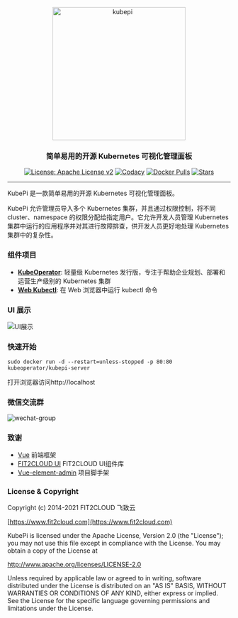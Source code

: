<p align="center"><a href="https://kubeoperator.io"><img src="https://kubeoperator.oss-cn-beijing.aliyuncs.com/kubepi/img/logo-red.png" alt="kubepi" width="300" /></a></p>
<h3 align="center">简单易用的开源 Kubernetes 可视化管理面板</h3>
<p align="center">
  <a href="http://www.apache.org/licenses/LICENSE-2.0"><img src="https://img.shields.io/github/license/kubeoperator/kubepi?color=%231890FF&style=flat-square" alt="License: Apache License v2"></a>
  <a href="https://app.codacy.com/gh/kubeoperator/kubepi?utm_source=github.com&utm_medium=referral&utm_content=kubeoperator/kubepi&utm_campaign=Badge_Grade_Dashboard"><img src="https://app.codacy.com/project/badge/Grade/da67574fd82b473992781d1386b937ef" alt="Codacy"></a>
  <a href="https://hub.docker.com/r/kubeoperator/kubepi-server"><img src="https://img.shields.io/docker/pulls/kubeoperator/kubepi-server" alt="Docker Pulls"></a>
  <a href="https://github.com/KubeOperator/KubePi"><img src="https://img.shields.io/github/stars/KubeOperator/KubePi" alt="Stars"></a>
</p>
<hr />

KubePi 是一款简单易用的开源 Kubernetes 可视化管理面板。

KubePi 允许管理员导入多个 Kubernetes 集群，并且通过权限控制，将不同 cluster、namespace 的权限分配给指定用户。它允许开发人员管理 Kubernetes 集群中运行的应用程序并对其进行故障排查，供开发人员更好地处理 Kubernetes 集群中的复杂性。

### 组件项目

- **[KubeOperator](https://github.com/KubeOperator/KubeOperator)**: 轻量级 Kubernetes 发行版，专注于帮助企业规划、部署和运营生产级别的 Kubernetes 集群
- **[Web Kubectl](https://github.com/KubeOperator/webkubectl)**: 在 Web 浏览器中运行 kubectl 命令

### UI 展示

![UI展示](https://kubeoperator.oss-cn-beijing.aliyuncs.com/kubepi/img/kubepi-demo.gif)

### 快速开始

    sudo docker run -d --restart=unless-stopped -p 80:80 kubeoperator/kubepi-server

打开浏览器访问http://localhost

### 微信交流群

![wechat-group](https://kubeoperator.io/docs/img/wechat-group.png)

### 致谢

- [Vue](https://cn.vuejs.org) 前端框架
- [FIT2CLOUD UI](https://github.com/fit2cloud-ui/fit2cloud-ui/) FIT2CLOUD UI组件库
- [Vue-element-admin](https://github.com/PanJiaChen/vue-element-admin) 项目脚手架

### License & Copyright

Copyright (c) 2014-2021 FIT2CLOUD 飞致云

[https://www.fit2cloud.com](https://www.fit2cloud.com)<br>

KubePi is licensed under the Apache License, Version 2.0 (the "License"); you may not use this file except in compliance with the License. You may obtain a copy of the License at

http://www.apache.org/licenses/LICENSE-2.0

Unless required by applicable law or agreed to in writing, software distributed under the License is distributed on an "AS IS" BASIS, WITHOUT WARRANTIES OR CONDITIONS OF ANY KIND, either express or implied. See the License for the specific language governing permissions and limitations under the License.
